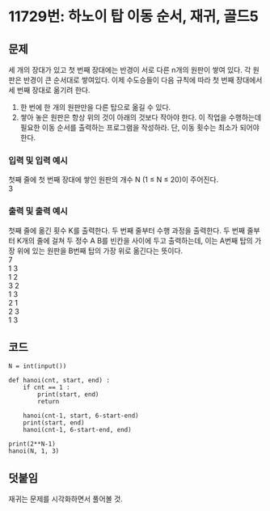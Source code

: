 # 11729번: 하노이 탑 이동 순서, 재귀, 골드5

## 문제
세 개의 장대가 있고 첫 번째 장대에는 반경이 서로 다른 n개의 원판이 쌓여 있다. 각 원판은 반경이 큰 순서대로 쌓여있다. 이제 수도승들이 다음 규칙에 따라 첫 번째 장대에서 세 번째 장대로 옮기려 한다.
  1. 한 번에 한 개의 원판만을 다른 탑으로 옮길 수 있다.
  2. 쌓아 놓은 원판은 항상 위의 것이 아래의 것보다 작아야 한다.
이 작업을 수행하는데 필요한 이동 순서를 출력하는 프로그램을 작성하라. 단, 이동 횟수는 최소가 되어야 한다.

### 입력 및 입력 예시
첫째 줄에 첫 번째 장대에 쌓인 원판의 개수 N (1 ≤ N ≤ 20)이 주어진다.   
3

### 출력 및 출력 예시
첫째 줄에 옮긴 횟수 K를 출력한다.
두 번째 줄부터 수행 과정을 출력한다. 두 번째 줄부터 K개의 줄에 걸쳐 두 정수 A B를 빈칸을 사이에 두고 출력하는데, 이는 A번째 탑의 가장 위에 있는 원판을 B번째 탑의 가장 위로 옮긴다는 뜻이다.   
7   
1 3   
1 2   
3 2   
1 3   
2 1   
2 3   
1 3   

## 코드
<pre><code>N = int(input())

def hanoi(cnt, start, end) :
    if cnt == 1 :
        print(start, end)
        return
       
    hanoi(cnt-1, start, 6-start-end)
    print(start, end)
    hanoi(cnt-1, 6-start-end, end)
    
print(2**N-1)
hanoi(N, 1, 3)</code></pre>

## 덧붙임
재귀는 문제를 시각화하면서 풀어볼 것.
